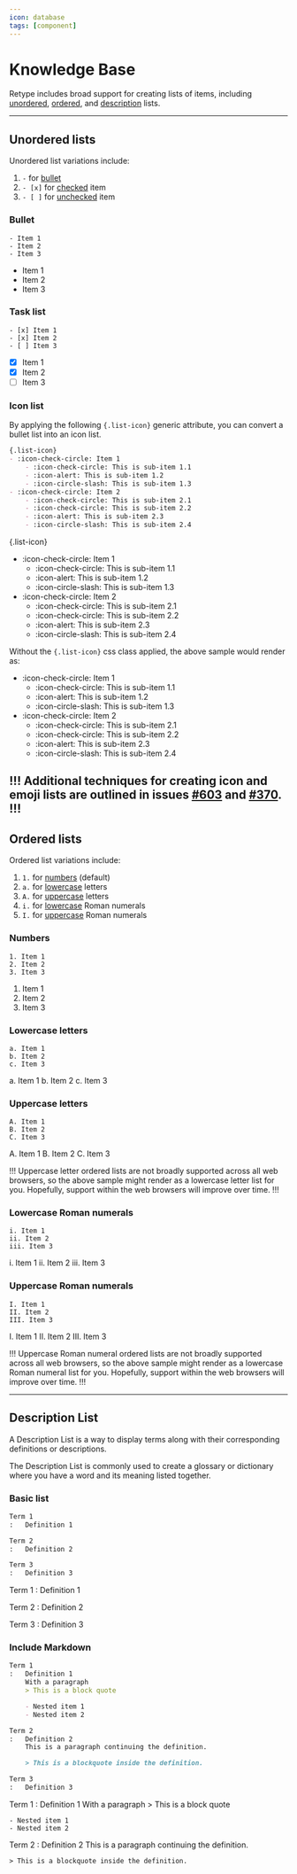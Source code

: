 ```yaml
---
icon: database
tags: [component]
---
```

# Knowledge Base

Retype includes broad support for creating lists of items, including [unordered](#unordered-lists), [ordered](#ordered-lists), and [description](#description-list) lists.

---

## Unordered lists

Unordered list variations include:

1. `-` for [bullet](#bullet)
2. `- [x]` for [checked](#task-list) item
3. `- [ ]` for [unchecked](#task-list) item

### Bullet

``` Sample unordered list
- Item 1
- Item 2
- Item 3
```

- Item 1
- Item 2
- Item 3

### Task list

``` Sample task list with checked and unchecked items
- [x] Item 1
- [x] Item 2
- [ ] Item 3
```

- [x] Item 1
- [x] Item 2
- [ ] Item 3

### Icon list

By applying the following `{.list-icon}` generic attribute, you can convert a bullet list into an icon list.

```md
{.list-icon}
- :icon-check-circle: Item 1
    - :icon-check-circle: This is sub-item 1.1
    - :icon-alert: This is sub-item 1.2
    - :icon-circle-slash: This is sub-item 1.3
- :icon-check-circle: Item 2
    - :icon-check-circle: This is sub-item 2.1
    - :icon-check-circle: This is sub-item 2.2
    - :icon-alert: This is sub-item 2.3
    - :icon-circle-slash: This is sub-item 2.4
```

{.list-icon}
- :icon-check-circle: Item 1
    - :icon-check-circle: This is sub-item 1.1
    - :icon-alert: This is sub-item 1.2
    - :icon-circle-slash: This is sub-item 1.3
- :icon-check-circle: Item 2
    - :icon-check-circle: This is sub-item 2.1
    - :icon-check-circle: This is sub-item 2.2
    - :icon-alert: This is sub-item 2.3
    - :icon-circle-slash: This is sub-item 2.4

Without the `{.list-icon}` css class applied, the above sample would render as:

- :icon-check-circle: Item 1
    - :icon-check-circle: This is sub-item 1.1
    - :icon-alert: This is sub-item 1.2
    - :icon-circle-slash: This is sub-item 1.3
- :icon-check-circle: Item 2
    - :icon-check-circle: This is sub-item 2.1
    - :icon-check-circle: This is sub-item 2.2
    - :icon-alert: This is sub-item 2.3
    - :icon-circle-slash: This is sub-item 2.4

!!!
Additional techniques for creating icon and emoji lists are outlined in issues [#603](https://github.com/retypeapp/retype/issues/603) and [#370](https://github.com/retypeapp/retype/issues/370).
!!!
---

## Ordered lists

Ordered list variations include:

1. `1.` for [numbers](#numbers) (default)
2. `a.` for [lowercase](#lowercase-letters) letters
3. `A.` for [uppercase](#uppercase-letters) letters
4. `i.` for [lowercase](#lowercase-roman-numerals) Roman numerals
5. `I.` for [uppercase](#uppercase-roman-numerals) Roman numerals

### Numbers

``` Sample ordered list
1. Item 1
2. Item 2
3. Item 3
```

1. Item 1
2. Item 2
3. Item 3

### Lowercase letters

``` Sample for lowercase letter list
a. Item 1
b. Item 2
c. Item 3
```

a. Item 1
b. Item 2
c. Item 3

### Uppercase letters

``` Sample for uppercase letter list
A. Item 1
B. Item 2
C. Item 3
```

A. Item 1
B. Item 2
C. Item 3

!!!
Uppercase letter ordered lists are not broadly supported across all web browsers, so the above sample might render as a lowercase letter list for you. Hopefully, support within the web browsers will improve over time.
!!!

### Lowercase Roman numerals

``` Sample for lowercase Roman numeral list
i. Item 1
ii. Item 2
iii. Item 3
```

i. Item 1
ii. Item 2
iii. Item 3

### Uppercase Roman numerals

``` Sample for uppercase Roman numeral list
I. Item 1
II. Item 2
III. Item 3
```

I. Item 1
II. Item 2
III. Item 3

!!!
Uppercase Roman numeral ordered lists are not broadly supported across all web browsers, so the above sample might render as a lowercase Roman numeral list for you. Hopefully, support within the web browsers will improve over time.
!!!

---

## Description List

A Description List is a way to display terms along with their corresponding definitions or descriptions.

The Description List is commonly used to create a glossary or dictionary where you have a word and its meaning listed together.

### Basic list

```md
Term 1
:   Definition 1

Term 2
:   Definition 2

Term 3
:   Definition 3
```

Term 1
:   Definition 1

Term 2
:   Definition 2

Term 3
:   Definition 3

### Include Markdown

```md
Term 1
:   Definition 1
    With a paragraph
    > This is a block quote

    - Nested item 1
    - Nested item 2

Term 2
:   Definition 2
    This is a paragraph continuing the definition.

    > This is a blockquote inside the definition.

Term 3
:   Definition 3
```

Term 1
:   Definition 1
    With a paragraph
    > This is a block quote

    - Nested item 1
    - Nested item 2

Term 2
:   Definition 2
    This is a paragraph continuing the definition.

    > This is a blockquote inside the definition.
